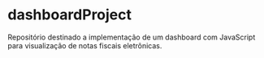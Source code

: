 # dashboardProject
Repositório destinado a implementação de um dashboard com JavaScript para visualização de notas fiscais eletrônicas.
